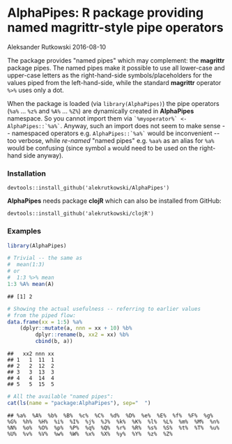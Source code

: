 AlphaPipes: R package providing named magrittr-style pipe operators
================
Aleksander Rutkowski
2016-08-10

The package provides "named pipes" which may complement: the **magrittr** package pipes. The named pipes make it possible to use all lower-case and upper-case letters as the right-hand-side symbols/placeholders for the values piped from the left-hand-side, while the standard **magrittr** operator `%>%` uses only a dot.

When the package is loaded (via `library(AlphaPipes)`) the pipe operators (`%a%` ... `%z%` and `%A%` ... `%Z%`) are dynamically created in **AlphaPipes** namespace. So you cannot import them via `` `%myoperator%` <- AlphaPipes::`%a%` ``. Anyway, such an import does not seem to make sense -- namespaced operators e.g. `` AlphaPipes::`%a%` `` would be inconvenient -- too verbose, while *re-named* "named pipes" e.g. `%aa%` as an alias for `%a%` would be confusing (since symbol `a` would need to be used on the right-hand side anyway).

### Installation

`devtools::install_github('alekrutkowski/AlphaPipes')`

**AlphaPipes** needs package **clojR** which can also be installed from GitHub:

`devtools::install_github('alekrutkowski/clojR')`

### Examples

``` r
library(AlphaPipes)
```

``` r
# Trivial -- the same as
#  mean(1:3)
# or
#  1:3 %>% mean
1:3 %A% mean(A)
```

    ## [1] 2

``` r
# Showing the actual usefulness -- referring to earlier values
# from the piped flow:
data.frame(xx = 1:5) %a%
    (dplyr::mutate(a, nnn = xx + 10) %b%
         dplyr::rename(b, xx2 = xx) %b%
         cbind(b, a))
```

    ##   xx2 nnn xx
    ## 1   1  11  1
    ## 2   2  12  2
    ## 3   3  13  3
    ## 4   4  14  4
    ## 5   5  15  5

``` r
# All the available "named pipes":
cat(ls(name = "package:AlphaPipes"), sep="  ")
```

    ## %a%  %A%  %b%  %B%  %c%  %C%  %d%  %D%  %e%  %E%  %f%  %F%  %g%  %G%  %h%  %H%  %i%  %I%  %j%  %J%  %k%  %K%  %l%  %L%  %m%  %M%  %n%  %N%  %o%  %O%  %p%  %P%  %q%  %Q%  %r%  %R%  %s%  %S%  %t%  %T%  %u%  %U%  %v%  %V%  %w%  %W%  %x%  %X%  %y%  %Y%  %z%  %Z%
